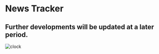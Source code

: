 # News Tracker

## Further developments will be updated at a later period.
![clock](https://data.whicdn.com/images/326119489/original.gif)
